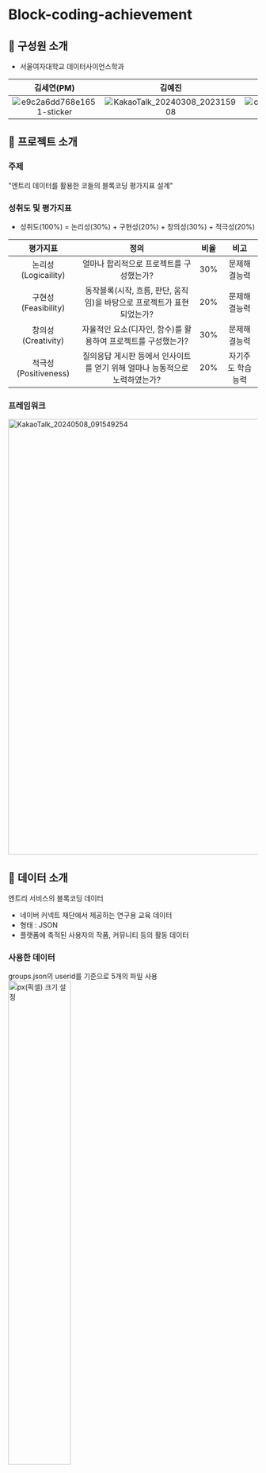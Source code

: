 # Block-coding-achievement

## 📌 구성원 소개
- 서울여자대학교 데이터사이언스학과

| 김세연(PM) | 김예진 | 김은수 | 채규현 | 최덕우 |
| :---: | :---: | :---: | :---: | :---: |
|  ![e9c2a6dd768e1651-sticker](https://github.com/seyeon78/Block-coding-achievement/assets/150774437/ebba0c27-938e-4faa-9418-2d4277b41ad4) | ![KakaoTalk_20240308_202315908](https://github.com/seyeon78/Block-coding-achievement/assets/150774446/0900132e-fbd8-4bb9-a05f-0fb93d2bc419) | ![cd6c80c19699a79b-sticker](https://github.com/seyeon78/Block-coding-achievement/assets/150774437/9baa5818-8bdb-4ee1-91a8-8f2780980be5) | ![image](https://github.com/seyeon78/Block-coding-achievement/assets/150774437/f6ab3bf7-c78b-4cb4-8b66-2a133290acf1) | ![31c12797f97016ae-sticker](https://github.com/seyeon78/Block-coding-achievement/assets/150774437/9e22a6ec-5cbd-4ff7-a99a-fe039e5d46e9) |

## 📌 프로젝트 소개
### 주제
"엔트리 데이터를 활용한 코들의 블록코딩 평가지표 설계"

### 성취도 및 평가지표
- 성취도(100%) = 논리성(30%) + 구현성(20%) + 창의성(30%) + 적극성(20%)

|평가지표|정의|비율|비고|
|:---:|:---:|:---:|:---:|
|논리성(Logicaility)|얼마나 합리적으로 프로젝트를 구성했는가?|30%|문제해결능력|
|구현성(Feasibility)|동작블록(시작, 흐름, 판단, 움직임)을 바탕으로 프로젝트가 표현되었는가?|20%|문제해결능력|
|창의성(Creativity)|자율적인 요소(디자인, 함수)를 활용하여 프로젝트를 구성했는가?|30%|문제해결능력|
|적극성(Positiveness)|질의응답 게시판 등에서 인사이트를 얻기 위해 얼마나 능동적으로 노력하였는가?|20%|자기주도 학습능력|

### 프레임워크
<img width="878" alt="KakaoTalk_20240508_091549254" src="https://github.com/seyeon78/Block-coding-achievement/assets/150774446/3abd42ce-eb26-4ddc-872e-4a7aad4cc096">

## 📌 데이터 소개
엔트리 서비스의 블록코딩 데이터
- 네이버 커넥트 재단에서 제공하는 연구용 교육 데이터
- 형태 : JSON
- 플랫폼에 축적된 사용자의 작품, 커뮤니티 등의 활동 데이터

### 사용한 데이터
groups.json의 userid를 기준으로 5개의 파일 사용
<img src="https://github.com/seyeon78/Block-coding-achievement/assets/150774437/d8f0e661-5167-4b0b-8ee7-0513f87b3abc.png" width="50%" height="50%" title="px(픽셀) 크기 설정" >


## 📌 프로젝트 결과물
**논리성**, **구현성**, **창의성**, **적극성** 4가지 평가요소를 조합해 최종적으로 각 유저의 성취도 점수를 도출함\
대시보드의 유형은 **그룹**과 **개인** 두 가지로, 아래와 같음
1. 같은 그룹에 속한 유저들의 전체적인 성취도 비교 시각화
2. 유저 개인의 평가요소와 성취도 시각화
### 대시보드 예시

> **그룹 대시보드**\
> 학급의 평균 및 각 지표 별 순위를 확인 가능함
> ![image](https://github.com/seyeon78/Block-coding-achievement/assets/150774437/6078e39d-b167-42d5-9b8c-ef86f9e5b5a2)

> **개인 대시보드**\
> 학생 별  각 지표 순위 및 점수 추이를 확인 가능함
> <br>
> <img src="https://github.com/seyeon78/Block-coding-achievement/assets/150774437/9c9589d3-ca38-437d-a6e8-bcc539dd43a1.jpg" width="60%" height="30%" title="px(픽셀) 크기 설정" >
